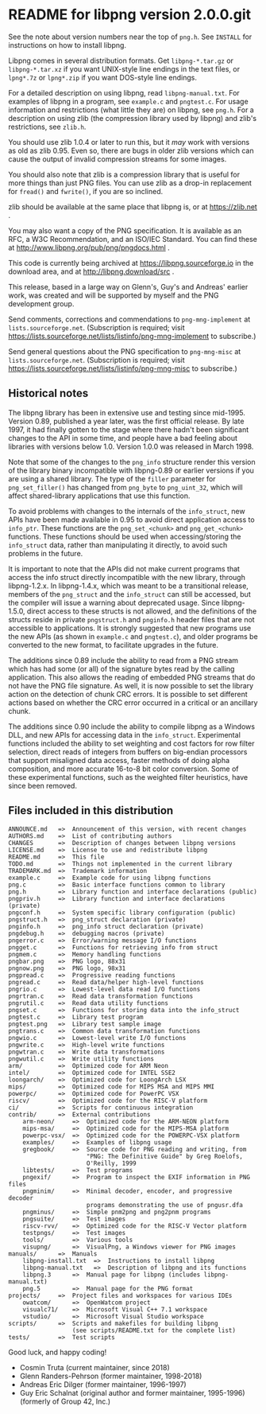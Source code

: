 README for libpng version 2.0.0.git
===================================

See the note about version numbers near the top of `png.h`.
See `INSTALL` for instructions on how to install libpng.

Libpng comes in several distribution formats.  Get `libpng-*.tar.gz`
or `libpng-*.tar.xz` if you want UNIX-style line endings in the text
files, or `lpng*.7z` or `lpng*.zip` if you want DOS-style line endings.

For a detailed description on using libpng, read `libpng-manual.txt`.
For examples of libpng in a program, see `example.c` and `pngtest.c`.
For usage information and restrictions (what little they are) on libpng,
see `png.h`.  For a description on using zlib (the compression library
used by libpng) and zlib's restrictions, see `zlib.h`.

You should use zlib 1.0.4 or later to run this, but it _may_ work with
versions as old as zlib 0.95.  Even so, there are bugs in older zlib
versions which can cause the output of invalid compression streams for
some images.

You should also note that zlib is a compression library that is useful
for more things than just PNG files.  You can use zlib as a drop-in
replacement for `fread()` and `fwrite()`, if you are so inclined.

zlib should be available at the same place that libpng is, or at
https://zlib.net .

You may also want a copy of the PNG specification.  It is available
as an RFC, a W3C Recommendation, and an ISO/IEC Standard.  You can find
these at http://www.libpng.org/pub/png/pngdocs.html .

This code is currently being archived at https://libpng.sourceforge.io
in the download area, and at http://libpng.download/src .

This release, based in a large way on Glenn's, Guy's and Andreas'
earlier work, was created and will be supported by myself and the PNG
development group.

Send comments, corrections and commendations to `png-mng-implement`
at `lists.sourceforge.net`.  (Subscription is required; visit
https://lists.sourceforge.net/lists/listinfo/png-mng-implement
to subscribe.)

Send general questions about the PNG specification to `png-mng-misc`
at `lists.sourceforge.net`.  (Subscription is required; visit
https://lists.sourceforge.net/lists/listinfo/png-mng-misc
to subscribe.)

Historical notes
----------------

The libpng library has been in extensive use and testing since mid-1995.
Version 0.89, published a year later, was the first official release.
By late 1997, it had finally gotten to the stage where there hadn't
been significant changes to the API in some time, and people have a bad
feeling about libraries with versions below 1.0.  Version 1.0.0 was
released in March 1998.

Note that some of the changes to the `png_info` structure render this
version of the library binary incompatible with libpng-0.89 or
earlier versions if you are using a shared library.  The type of the
`filler` parameter for `png_set_filler()` has changed from `png_byte`
to `png_uint_32`, which will affect shared-library applications that
use this function.

To avoid problems with changes to the internals of the `info_struct`,
new APIs have been made available in 0.95 to avoid direct application
access to `info_ptr`.  These functions are the `png_set_<chunk>` and
`png_get_<chunk>` functions.  These functions should be used when
accessing/storing the `info_struct` data, rather than manipulating it
directly, to avoid such problems in the future.

It is important to note that the APIs did not make current programs
that access the info struct directly incompatible with the new
library, through libpng-1.2.x.  In libpng-1.4.x, which was meant to
be a transitional release, members of the `png_struct` and the
`info_struct` can still be accessed, but the compiler will issue a
warning about deprecated usage.  Since libpng-1.5.0, direct access
to these structs is not allowed, and the definitions of the structs
reside in private `pngstruct.h` and `pnginfo.h` header files that are
not accessible to applications.  It is strongly suggested that new
programs use the new APIs (as shown in `example.c` and `pngtest.c`),
and older programs be converted to the new format, to facilitate
upgrades in the future.

The additions since 0.89 include the ability to read from a PNG stream
which has had some (or all) of the signature bytes read by the calling
application.  This also allows the reading of embedded PNG streams that
do not have the PNG file signature.  As well, it is now possible to set
the library action on the detection of chunk CRC errors.  It is possible
to set different actions based on whether the CRC error occurred in a
critical or an ancillary chunk.

The additions since 0.90 include the ability to compile libpng as a
Windows DLL, and new APIs for accessing data in the `info_struct`.
Experimental functions included the ability to set weighting and cost
factors for row filter selection, direct reads of integers from buffers
on big-endian processors that support misaligned data access, faster
methods of doing alpha composition, and more accurate 16-to-8 bit color
conversion.  Some of these experimental functions, such as the weighted
filter heuristics, have since been removed.

Files included in this distribution
-----------------------------------

    ANNOUNCE.md   =>  Announcement of this version, with recent changes
    AUTHORS.md    =>  List of contributing authors
    CHANGES       =>  Description of changes between libpng versions
    LICENSE.md    =>  License to use and redistribute libpng
    README.md     =>  This file
    TODO.md       =>  Things not implemented in the current library
    TRADEMARK.md  =>  Trademark information
    example.c     =>  Example code for using libpng functions
    png.c         =>  Basic interface functions common to library
    png.h         =>  Library function and interface declarations (public)
    pngpriv.h     =>  Library function and interface declarations (private)
    pngconf.h     =>  System specific library configuration (public)
    pngstruct.h   =>  png_struct declaration (private)
    pnginfo.h     =>  png_info struct declaration (private)
    pngdebug.h    =>  debugging macros (private)
    pngerror.c    =>  Error/warning message I/O functions
    pngget.c      =>  Functions for retrieving info from struct
    pngmem.c      =>  Memory handling functions
    pngbar.png    =>  PNG logo, 88x31
    pngnow.png    =>  PNG logo, 98x31
    pngpread.c    =>  Progressive reading functions
    pngread.c     =>  Read data/helper high-level functions
    pngrio.c      =>  Lowest-level data read I/O functions
    pngrtran.c    =>  Read data transformation functions
    pngrutil.c    =>  Read data utility functions
    pngset.c      =>  Functions for storing data into the info_struct
    pngtest.c     =>  Library test program
    pngtest.png   =>  Library test sample image
    pngtrans.c    =>  Common data transformation functions
    pngwio.c      =>  Lowest-level write I/O functions
    pngwrite.c    =>  High-level write functions
    pngwtran.c    =>  Write data transformations
    pngwutil.c    =>  Write utility functions
    arm/          =>  Optimized code for ARM Neon
    intel/        =>  Optimized code for INTEL SSE2
    loongarch/    =>  Optimized code for LoongArch LSX
    mips/         =>  Optimized code for MIPS MSA and MIPS MMI
    powerpc/      =>  Optimized code for PowerPC VSX
    riscv/        =>  Optimized code for the RISC-V platform
    ci/           =>  Scripts for continuous integration
    contrib/      =>  External contributions
        arm-neon/     =>  Optimized code for the ARM-NEON platform
        mips-msa/     =>  Optimized code for the MIPS-MSA platform
        powerpc-vsx/  =>  Optimized code for the POWERPC-VSX platform
        examples/     =>  Examples of libpng usage
        gregbook/     =>  Source code for PNG reading and writing, from
                          "PNG: The Definitive Guide" by Greg Roelofs,
                          O'Reilly, 1999
        libtests/     =>  Test programs
        pngexif/      =>  Program to inspect the EXIF information in PNG files
        pngminim/     =>  Minimal decoder, encoder, and progressive decoder
                          programs demonstrating the use of pngusr.dfa
        pngminus/     =>  Simple pnm2png and png2pnm programs
        pngsuite/     =>  Test images
        riscv-rvv/    =>  Optimized code for the RISC-V Vector platform
        testpngs/     =>  Test images
        tools/        =>  Various tools
        visupng/      =>  VisualPng, a Windows viewer for PNG images
    manuals/      =>  Manuals
        libpng-install.txt  =>  Instructions to install libpng
        libpng-manual.txt   =>  Description of libpng and its functions
        libpng.3      =>  Manual page for libpng (includes libpng-manual.txt)
        png.5         =>  Manual page for the PNG format
    projects/     =>  Project files and workspaces for various IDEs
        owatcom/      =>  OpenWatcom project
        visualc71/    =>  Microsoft Visual C++ 7.1 workspace
        vstudio/      =>  Microsoft Visual Studio workspace
    scripts/      =>  Scripts and makefiles for building libpng
                      (see scripts/README.txt for the complete list)
    tests/        =>  Test scripts

Good luck, and happy coding!

 * Cosmin Truta (current maintainer, since 2018)
 * Glenn Randers-Pehrson (former maintainer, 1998-2018)
 * Andreas Eric Dilger (former maintainer, 1996-1997)
 * Guy Eric Schalnat (original author and former maintainer, 1995-1996)
   (formerly of Group 42, Inc.)
